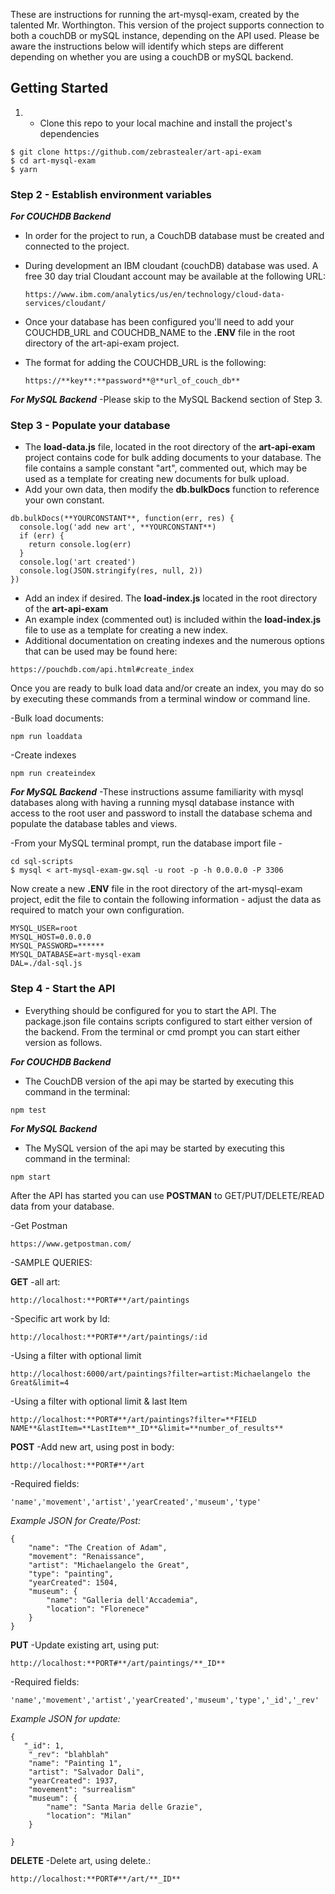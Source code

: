 These are instructions for running the art-mysql-exam, created by the talented Mr. Worthington.  This version of the project supports connection to both a couchDB or mySQL instance, depending on the API used.  Please be aware the instructions below will identify which steps are different depending on whether you are using a couchDB or mySQL backend.

## Getting Started

1.  - Clone this repo to your local machine and install the project's dependencies

  ```
  $ git clone https://github.com/zebrastealer/art-api-exam
  $ cd art-mysql-exam
  $ yarn
  ```

### Step 2 - Establish environment variables

***For COUCHDB Backend***

- In order for the project to run, a CouchDB database must be created and connected to the project.
- During development an IBM cloudant (couchDB) database was used.  A free 30 day trial Cloudant account may be available at the following URL:
  ```
  https://www.ibm.com/analytics/us/en/technology/cloud-data-services/cloudant/
    ```

- Once your database has been configured you'll need to add your COUCHDB_URL and COUCHDB_NAME to the **.ENV** file in the root directory of the art-api-exam project.

- The format for adding the COUCHDB_URL is the following:

  ```
  https://**key**:**password**@**url_of_couch_db**
  ```
***For MySQL Backend***
-Please skip to the MySQL Backend section of Step 3.

### Step 3 - Populate your database
- The **load-data.js** file, located in the root directory of the **art-api-exam** project contains code for bulk adding documents to your database.  The file contains a sample constant "art", commented out, which may be used as a template for creating new documents for bulk upload.
- Add your own data, then modify the **db.bulkDocs** function to reference your own constant.
```
db.bulkDocs(**YOURCONSTANT**, function(err, res) {
  console.log('add new art', **YOURCONSTANT**)
  if (err) {
    return console.log(err)
  }
  console.log('art created')
  console.log(JSON.stringify(res, null, 2))
})
```

- Add an index if desired.  The **load-index.js** located in the root directory of the **art-api-exam**
- An example index (commented out) is included within the **load-index.js** file to use as a template for creating a new index.
- Additional documentation on creating indexes and the numerous options that can be used may be found here:

```
https://pouchdb.com/api.html#create_index
```

Once you are ready to bulk load data and/or create an index, you may do so by executing these commands from a terminal window or command line.

-Bulk load documents:
```
npm run loaddata

```
-Create indexes
```
npm run createindex
```

***For MySQL Backend***
-These instructions assume familiarity with mysql databases along with having a running mysql database instance with access to the root user and password to install the database schema and populate the database tables and views.  

-From your MySQL terminal prompt, run the database import file -

```
cd sql-scripts
$ mysql < art-mysql-exam-gw.sql -u root -p -h 0.0.0.0 -P 3306
```
Now create a new **.ENV** file in the root directory of the art-mysql-exam project, edit the file to contain the following information - adjust the data as required to match your own configuration.

```
MYSQL_USER=root
MYSQL_HOST=0.0.0.0
MYSQL_PASSWORD=******
MYSQL_DATABASE=art-mysql-exam
DAL=./dal-sql.js

```
### Step 4 - Start the API

- Everything should be configured for you to start the API. The package.json file contains scripts configured to start either version of the backend.  From the terminal or cmd prompt you can start either version as follows.

***For COUCHDB Backend***
- The CouchDB version of the api may be started by executing this command in the terminal:
```
npm test
```

***For MySQL Backend***
- The MySQL version of the api may be started by executing this command in the terminal:
```
npm start
```

After the API has started you can use **POSTMAN** to GET/PUT/DELETE/READ data from your database.

-Get Postman
```
https://www.getpostman.com/
```
-SAMPLE QUERIES:

**GET**
-all art:
```
http://localhost:**PORT#**/art/paintings
```
-Specific art work by Id:
```
http://localhost:**PORT#**/art/paintings/:id
```
-Using a filter with optional limit

```
http://localhost:6000/art/paintings?filter=artist:Michaelangelo the Great&limit=4
```
-Using a filter with optional limit & last Item
```
http://localhost:**PORT#**/art/paintings?filter=**FIELD NAME**&lastItem=**LastItem**_ID**&limit=**number_of_results**
```
**POST**
-Add new art, using post in body:
```
http://localhost:**PORT#**/art
```
-Required fields:
```
'name','movement','artist','yearCreated','museum','type'
```

*Example JSON for Create/Post:*
```
{
    "name": "The Creation of Adam",
    "movement": "Renaissance",
    "artist": "Michaelangelo the Great",
    "type": "painting",
    "yearCreated": 1504,
    "museum": {
        "name": "Galleria dell'Accademia",
        "location": "Florenece"
    }
}
```
**PUT**
-Update existing art, using put:
```
http://localhost:**PORT#**/art/paintings/**_ID**
```
-Required fields:
```
'name','movement','artist','yearCreated','museum','type','_id','_rev'
```
*Example JSON for update:*
```
{  
   "_id": 1,
    "_rev": "blahblah"
    "name": "Painting 1",
    "artist": "Salvador Dali",
    "yearCreated": 1937,
    "movement": "surrealism"
    "museum": {
        "name": "Santa Maria delle Grazie",
        "location": "Milan"
    }

}
```
**DELETE**
-Delete art, using delete.:
```
http://localhost:**PORT#**/art/**_ID**
```
